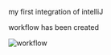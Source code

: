 my first integration of intelliJ

workflow has been created

![workflow](https://github.com/jimmy1234jt/sem/actions/workflows/main.yml/badge.svg)